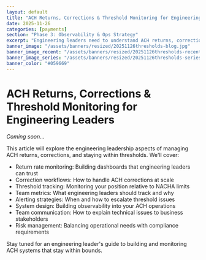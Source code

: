 ```yaml
---
layout: default
title: "ACH Returns, Corrections & Threshold Monitoring for Engineering Leaders"
date: 2025-11-26
categories: [payments]
section: "Phase 3: Observability & Ops Strategy"
excerpt: "Engineering leaders need to understand ACH returns, corrections, and thresholds to build systems that stay compliant and operational."
banner_image: "/assets/banners/resized/20251126thresholds-blog.jpg"
banner_image_recent: "/assets/banners/resized/20251126thresholds-recent.jpg"
banner_image_series: "/assets/banners/resized/20251126thresholds-series.jpg"
banner_color: "#059669"
---
```


# ACH Returns, Corrections & Threshold Monitoring for Engineering Leaders

*Coming soon...*

This article will explore the engineering leadership aspects of managing ACH returns, corrections, and staying within thresholds. We'll cover:

- Return rate monitoring: Building dashboards that engineering leaders can trust
- Correction workflows: How to handle ACH corrections at scale
- Threshold tracking: Monitoring your position relative to NACHA limits
- Team metrics: What engineering leaders should track and why
- Alerting strategies: When and how to escalate threshold issues
- System design: Building observability into your ACH operations
- Team communication: How to explain technical issues to business stakeholders
- Risk management: Balancing operational needs with compliance requirements

Stay tuned for an engineering leader's guide to building and monitoring ACH systems that stay within bounds.

